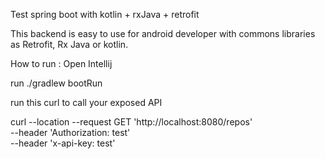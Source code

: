 Test spring boot with kotlin + rxJava + retrofit 

This backend is easy to use for android developer with commons libraries as Retrofit, Rx Java or kotlin.

How to run :
Open Intellij

run ./gradlew bootRun 

run this curl to call your exposed API 

curl --location --request GET 'http://localhost:8080/repos' \
--header 'Authorization: test' \
--header 'x-api-key: test'




